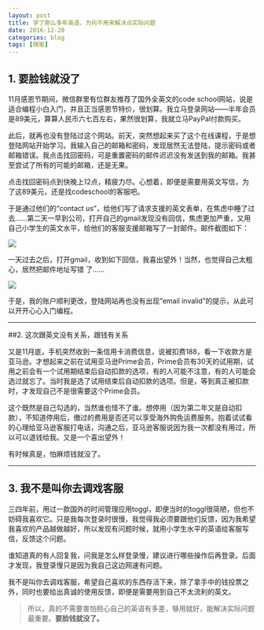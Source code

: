 ```yaml
---
layout: post
title: 学了那么多年英语，为何不用来解决点实际问题
date: 2016-12-20
categories: blog
tags: [随笔]
---
```


## 1. 要脸钱就没了
11月感恩节期间，微信群里有位群友推荐了国外全英文的code school网站，说是适合编程小白入门，并且正当感恩节特价，很划算。我立马登录网站——半年会员是89美元，算算人民币六七百左右，果然很划算，我就立马PayPal付款购买。

此后，就再也没有登陆过这个网站。前天，突然想起来买了这个在线课程，于是想登陆网站开始学习。我输入自己的邮箱和密码，发现居然无法登陆，提示密码或者邮箱错误。我点击找回密码，可是重置密码的邮件迟迟没有发送到我的邮箱。我甚至尝试了所有的可能的邮箱，还是无果。

点击找回密码点到快晚上12点，精疲力尽。心想着，即便是需要用英文写信，为了这89美元，还是找codeschool的客服吧。

于是通过他们的“contact us”，给他们写了请求支援的英文表单，在焦虑中睡了过去……第二天一早到公司，打开自己的gmail发现没有回信，焦虑更加严重，又用自己小学生的英文水平，给他们的客服支援邮箱写了一封邮件。邮件截图如下：

![](http://upload-images.jianshu.io/upload_images/147665-f3da5b3a49ce11cf.png?imageMogr2/auto-orient/strip%7CimageView2/2/w/1240)


一天过去之后，打开gmail，收到如下回信，我喜出望外！当然，也觉得自己太粗心，居然把邮件地址写错 了……

![](http://upload-images.jianshu.io/upload_images/147665-20bbe0150cc6a65d.png?imageMogr2/auto-orient/strip%7CimageView2/2/w/1240)


于是，我的账户顺利更改，登陆网站再也没有出现“email invalid”的提示，从此可以开开心心入门编程。
***

##2. 这次跟英文没有关系，跟钱有关系

又是11月底，手机突然收到一条信用卡消费信息，说被扣费188，看一下收款方是亚马逊。才想起来之前在试用亚马逊Prime会员，Prime会员有30天的试用期，试用之前会有一个试用期结束后自动扣款的选项，有的人可能不注意，有的人可能会选过就忘了。当时我是选了试用结束后自动扣款的选项。但是，等到真正被扣款时，才发现自己不是很需要这个Prime会员。

这个既然是自己勾选的，当然谁也怪不了谁。想停用（因为第二年又是自动扣款），不知道停用后，缴过的费用是否还可以享受海外购免运费服务。抱着试试看的心理给亚马逊客服打电话，沟通之后，亚马逊客服说因为我一次都没有用过，所以可以退钱给我。又是一个喜出望外！

有时候真是，怕麻烦钱就没了。
***

## 3. 我不是叫你去调戏客服

三四年前，用过一款国外的时间管理应用toggl，即便当时的toggl很简陋，但也不妨碍我喜欢它。只是我每次登录时很慢，我觉得我必须要跟他们反馈，因为我希望我喜欢的产品越做越好，所以发现有问题时候，就用小学生水平的英语给客服写信，反馈这个问题。

谁知道真的有人回复我，问我是怎么样登录慢，建议进行哪些操作后再登录。后面才发现，我登录慢只是因为我自己这边网速有问题。

我不是叫你去调戏客服，希望自己喜欢的东西存活下来，除了拿手中的钱投票之外，同时也要给出真诚的使用反馈，即便是需要用到自己不太流利的英文。
> 所以，真的不需要害怕担心自己的英语有多差，够用就好，能解决实际问题最重要。**要脸钱就没了。**
